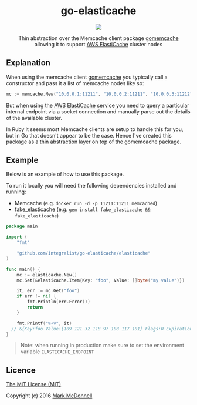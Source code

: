 <h1 align="center">go-elasticache</h1>

<p align="center">
  <img src="https://img.shields.io/badge/Completed-100%25-green.svg?style=flat-square">
</p>

<p align="center">
  Thin abstraction over the Memcache client package <a href="https://github.com/bradfitz/gomemcache">gomemcache</a><br>
  allowing it to support <a href="https://aws.amazon.com/elasticache/">AWS ElastiCache</a> cluster nodes
</p>

## Explanation

When using the memcache client [gomemcache](https://github.com/bradfitz/gomemcache) you typically call a constructor and pass it a list of memcache nodes like so:

```go
mc := memcache.New("10.0.0.1:11211", "10.0.0.2:11211", "10.0.0.3:11212")
```

But when using the [AWS ElastiCache](https://aws.amazon.com/elasticache/) service you need to query a particular internal endpoint via a socket connection and manually parse out the details of the available cluster.

In Ruby it seems most Memcache clients are setup to handle this for you, but in Go that doesn't appear to be the case. Hence I've created this package as a thin abstraction layer on top of the gomemcache package.

## Example

Below is an example of how to use this package. 

To run it locally you will need the following dependencies installed and running:

- Memcache (e.g. `docker run -d -p 11211:11211 memcached`)
- [fake_elasticache](https://github.com/stevenjack/fake_elasticache) (e.g. `gem install fake_elasticache && fake_elasticache`)

```go
package main

import (
	"fmt"

	"github.com/integralist/go-elasticache/elasticache"
)

func main() {
	mc := elasticache.New()
	mc.Set(&elasticache.Item{Key: "foo", Value: []byte("my value")})

	it, err := mc.Get("foo")
	if err != nil {
		fmt.Println(err.Error())
		return
	}

	fmt.Printf("%+v", it) 
  // &{Key:foo Value:[109 121 32 118 97 108 117 101] Flags:0 Expiration:0 casid:9}
}
```

> Note: when running in production make sure to set the environment variable `ELASTICACHE_ENDPOINT`

## Licence

[The MIT License (MIT)](http://opensource.org/licenses/MIT)

Copyright (c) 2016 [Mark McDonnell](http://twitter.com/integralist)
